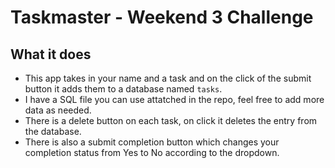 # Taskmaster - Weekend 3 Challenge
## What it does
- This app takes in your name and a task and on the click of the submit button it adds them to a database named `tasks`.
- I have a SQL file you can use attatched in the repo, feel free to add more data as needed.
- There is a delete button on each task, on click it deletes the entry from the database.
- There is also a submit completion button which changes your completion status from Yes to No according to the dropdown.